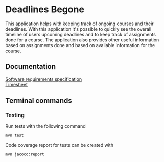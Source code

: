 # Deadlines Begone    

This application helps with keeping track of ongoing courses and their deadlines. With this application it's possible to quickly see the overall timeline of users upcoming deadlines and to keep track of assignments done for a course. The application also provides other useful information based on assignments done and based on available information for the course.  

## Documentation  
[Software requirements specification](https://github.com/Darake/deadlines-begone/blob/master/documentation/Software%20requirements%20specification.md)  
[Timesheet](https://github.com/Darake/deadlines-begone/blob/master/documentation/timesheet.md)

## Terminal commands  

### Testing  
Run tests with the following command  

```mvn test```  

Code coverage report for tests can be created with  

```mvn jacoco:report```  
